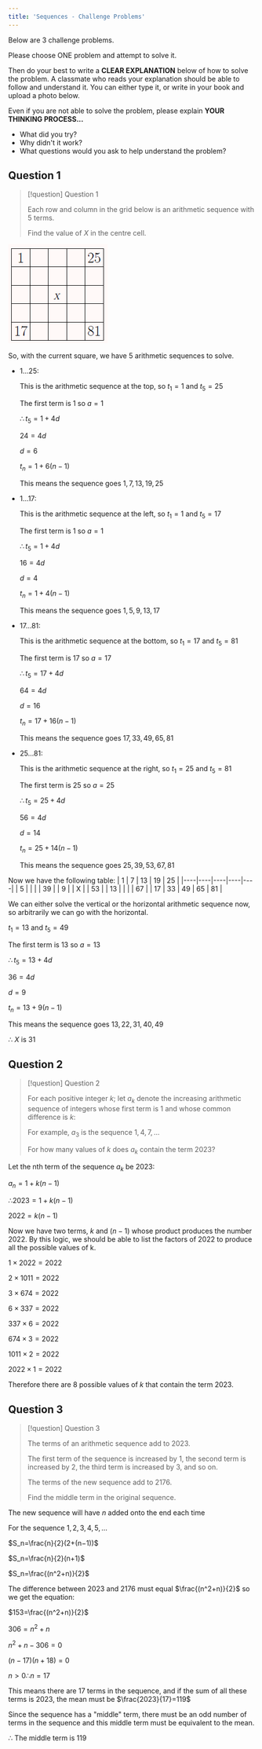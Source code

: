 ```yaml
---
title: 'Sequences - Challenge Problems'
---
```


Below are 3 challenge problems.

Please choose ONE problem and attempt to solve it.

Then do your best to write a **CLEAR EXPLANATION** below of how to solve the problem. A classmate who reads your explanation should be able to follow and understand it. You can either type it, or write in your book and upload a photo below.

Even if you are not able to solve the problem, please explain
**YOUR THINKING PROCESS...**

- What did you try?
- Why didn't it work?
- What questions would you ask to help understand the problem?

## Question 1

> [!question] Question 1
> 
> Each row and column in the grid below is an arithmetic sequence with 5 terms.
>
> Find the value of $X$ in the centre cell. 

![Question 1 Diagram](/notes/School%20Subjects/Specialist%20Maths/Question%201%20Diagram.png)

So, with the current square, we have 5 arithmetic sequences to solve.

- 1…25:

    This is the arithmetic sequence at the top, so $t_1=1$ and $t_5=25$

    The first term is 1 so $a=1$ 	

    $\therefore t_5=1+4d$ 

    $24=4d$

    $d=6$
    

    $t_n=1+6\left(n-1\right)$
    

    This means the sequence goes $1, 7, 13, 19, 25$

- 1…17:

    This is the arithmetic sequence at the left, so $t_1=1$ and $t_5=17$

    The first term is 1 so $a=1$ 	

    $\therefore t_5=1+4d$ 

    $16=4d$

    $d=4$

    
    $t_n=1+4\left(n-1\right)$

    
    This means the sequence goes $1, 5, 9, 13, 17$

- 17…81:

    This is the arithmetic sequence at the bottom, so $t_1=17$ and $t_5=81$

    The first term is 17 so $a=17$ 	

    $\therefore t_5=17+4d$ 

    $64=4d$

    $d=16$
    

    $t_n=17+16\left(n-1\right)$
    

    This means the sequence goes $17, 33, 49, 65, 81$

- 25…81:

    This is the arithmetic sequence at the right, so $t_1=25$ and $t_5=81$
    
    The first term is 25 so $a=25$ 
    
    $\therefore t_5=25+4d$ 
    
    $56=4d$
    
    $d=14$
    

    $t_n=25+14\left(n-1\right)$
    

    This means the sequence goes $25, 39, 53, 67, 81$

Now we have the following table:
| 1  | 7  | 13 | 19 | 25 |
|----|----|----|----|----|
| 5  |    |    |    | 39 |
| 9  |    | X  |    | 53 |
| 13 |    |    |    | 67 |
| 17 | 33 | 49 | 65 | 81 |

We can either solve the vertical or the horizontal arithmetic sequence now, so arbitrarily we can go with the horizontal.


$t_1=13$ and $t_5=49$

The first term is 13 so $a=13$ 

$\therefore t_5=13+4d$ 

$36=4d$

$d=9$


$t_n=13+9\left(n-1\right)$


This means the sequence goes $13, 22, 31, 40, 49$


∴ $X$ is 31

## Question 2

> [!question] Question 2
> 
> For each positive integer $k$; let $a_k$ denote the increasing arithmetic sequence of integers whose first term is $1$ and whose common difference is $k$: 
>
> For example, $a_3$ is the sequence $1, 4, 7, ...$ 
>
> For how many values of $k$ does $a_k$ contain the term $2023$?
	
Let the nth term of the sequence $a_k$ be $2023$:

$a_n=1+k(n−1)$

$∴2023=1+k(n−1)$

$2022=k(n−1)$


Now we have two terms, $k$ and $(n−1)$ whose product produces the number $2022$. By this logic, we should be able to list the factors of $2022$ to produce all the possible values of k.



$1×2022=2022$

$2×1011=2022$

$3×674=2022$

$6×337=2022$

$337×6=2022$

$674×3=2022$

$1011×2=2022$

$2022×1=2022$



Therefore there are $8$ possible values of $k$ that contain the term $2023$.

## Question 3

> [!question] Question 3
> 
> The terms of an arithmetic sequence add to $2023$. 
>
> The first term of the sequence is increased by $1$, the second term is increased by $2$, the third term is increased by $3$, and so on.
>
> The terms of the new sequence add to $2176$.
> 
> Find the middle term in the original sequence.

The new sequence will have $n$ added onto the end each time

For the sequence $1, 2, 3, 4, 5, …$

$S_n=\frac{n}{2}(2+(n−1))$

$S_n=\frac{n}{2}(n+1)$

$S_n=\frac{(n^2+n)}{2}$


The difference between $2023$ and $2176$ must equal $\frac{(n^2+n)}{2}$  so we get the equation:

$153=\frac{(n^2+n)}{2}$

$306=n^2+n$

$n^2+n−306=0$

$(n−17)(n+18)=0$


$n>0∴n=17$

This means there are $17$ terms in the sequence, and if the sum of all these terms is $2023$, the mean must be $\frac{2023}{17}=119$


Since the sequence has a "middle" term, there must be an odd number of terms in the sequence and this middle term must be equivalent to the mean.


∴ The middle term is $119$
